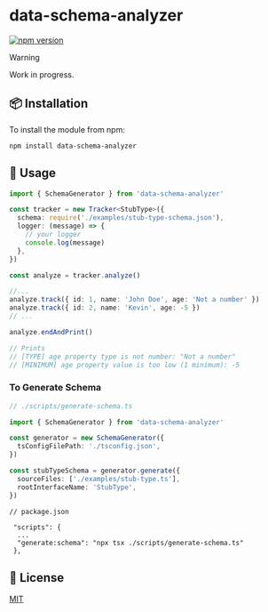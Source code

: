 # data-schema-analyzer
[![npm version](https://badge.fury.io/js/data-schema-analyzer.svg)](https://badge.fury.io/js/data-schema-analyzer)

> [!WARNING]
> Work in progress.

## :package: Installation

To install the module from npm:

```
npm install data-schema-analyzer
```

## :blue_book: Usage

```typescript
import { SchemaGenerator } from 'data-schema-analyzer'

const tracker = new Tracker<StubType>({
  schema: require('./examples/stub-type-schema.json'),
  logger: (message) => {
    // your logger
    console.log(message)
  },
})

const analyze = tracker.analyze()

//...
analyze.track({ id: 1, name: 'John Doe', age: 'Not a number' })
analyze.track({ id: 2, name: 'Kevin', age: -5 })
// ...

analyze.endAndPrint()

// Prints
// [TYPE] age property type is not number: "Not a number"
// [MINIMUM] age property value is too low (1 minimum): -5
```


### To Generate Schema

```typescript
// ./scripts/generate-schema.ts

import { SchemaGenerator } from 'data-schema-analyzer'

const generator = new SchemaGenerator({
  tsConfigFilePath: './tsconfig.json',
})

const stubTypeSchema = generator.generate({
  sourceFiles: ['./examples/stub-type.ts'],
  rootInterfaceName: 'StubType',
})
```

```
// package.json

 "scripts": {
  ...
  "generate:schema": "npx tsx ./scripts/generate-schema.ts"
 },
```

## :memo: License

[MIT](LICENSE.md)

<!--
Getting started

https://github.com/PengJiyuan/ts-document
https://github.com/xdoer/json-types-generator
https://github.com/idurar/fast-graphql
https://github.com/Code-Hex/graphql-codegen-typescript-validation-schema
https://github.com/nijikokun/generate-schema
https://github.com/xiag-ag/typescript-to-json-schema
https://github.com/timqian/gql-generator

https://ts-morph.com/manipulation/structures
https://ts-ast-viewer.com/
https://github.com/PengJiyuan/ts-document/blob/main/src/generate.ts
https://github.com/max-team/typescript-to-json-schema/blob/master/src/util.ts
-->
